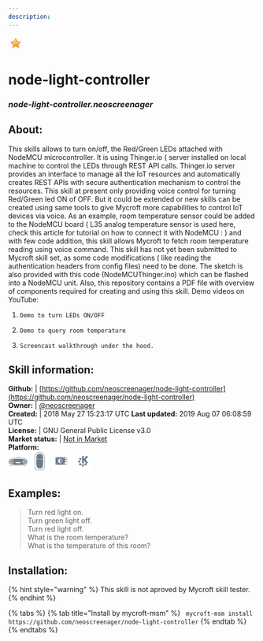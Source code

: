 ```yaml
---
description: 
---
```


![](../.gitbook/assets/star.png)  
# node-light-controller  
### _node-light-controller.neoscreenager_  
## About:  
This skills allows to turn on/off, the Red/Green LEDs attached with NodeMCU microcontroller.
It is using Thinger.io ( server installed on local machine to control the
LEDs through REST API calls. Thinger.io server provides an interface to manage all the IoT resources
and automatically creates REST APIs with secure authentication mechanism to control the resources.
This skill at present only providing voice control for turning Red/Green led ON of OFF.
But it could be extended or new skills can be created using same tools to give Mycroft more capabilities to
control IoT devices via voice. As an example, room temperature sensor could be added to the NodeMCU board ( L35 analog temperature sensor is used here, check this article for
tutorial on how to connect it with NodeMCU :  ) and with few code addition, this skill allows Mycroft to fetch room temperature reading using voice command.
This skill has not yet been submitted to Mycroft skill set, as some code modifications ( like reading the authentication headers from config files) need to be done.
The sketch is also provided with this code (NodeMCUThinger.ino) which can be flashed into a NodeMCU unit.
Also, this repository contains a PDF file with overview of components required for creating and using this skill.
Demo videos on YouTube:
1.     Demo to turn LEDs ON/OFF
2.     Demo to query room temperature
3.     Screencast walkthrough under the hood.

## Skill information:  
**Github:** | [https://github.com/neoscreenager/node-light-controller](https://github.com/neoscreenager/node-light-controller)  
**Owner:** | [@neoscreenager](https://github.com/neoscreenager)  
**Created:** | 2018 May 27 15:23:17 UTC  **Last updated:** 2019 Aug 07 06:08:59 UTC  
**License:** | GNU General Public License v3.0  
**Market status:** | [Not in Market](https://market.mycroft.ai/skill/)  
**Platform:**  
 ![Mark I](../.gitbook/assets/mark-1-icon.png)  ![Mark II](../.gitbook/assets/mark-2-icon.png)  ![Picroft](../.gitbook/assets/picroft-icon.png)  ![plasmoid](../.gitbook/assets/kde.png)   
## Examples:  
> Turn red light on.  
> Turn green light off.  
> Turn red light off.  
> What is the room temperature?  
> What is the temperature of this room?  
  
## Installation:  
{% hint style="warning" %}
This skill is not aproved by Mycroft skill tester.
{% endhint %}
    
{% tabs %}
{% tab title="Install by mycroft-msm" %}
``` mycroft-msm install https://github.com/neoscreenager/node-light-controller```
{% endtab %}
  {% endtabs %}
  